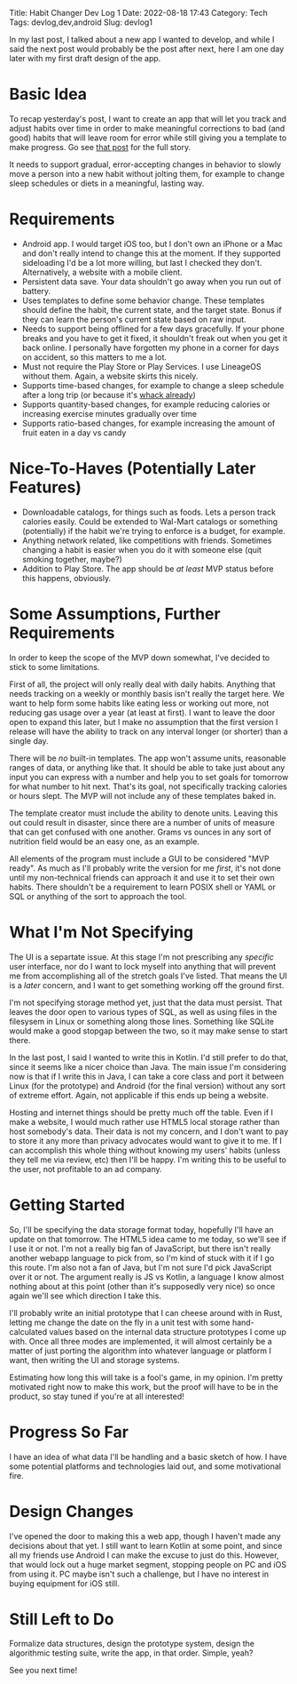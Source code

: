 Title: Habit Changer Dev Log 1
Date: 2022-08-18 17:43
Category: Tech
Tags: devlog,dev,android
Slug: devlog1

In my last post, I talked about a new app I wanted to develop, and while I said the next post would probably be the post after next, here I am one day later with my first draft design of the app.

# Basic Idea

To recap yesterday's post, I want to create an app that will let you track and adjust habits over time in order to make meaningful corrections to bad (and good) habits that will leave room for error while still giving you a template to make progress. Go see [that post]({filename}devlog0.md) for the full story.

It needs to support gradual, error-accepting changes in behavior to slowly move a person into a new habit without jolting them, for example to change sleep schedules or diets in a meaningful, lasting way.

# Requirements

* Android app. I would target iOS too, but I don't own an iPhone or a Mac and don't really intend to change this at the moment. If they supported sideloading I'd be a lot more willing, but last I checked they don't. Alternatively, a website with a mobile client.
* Persistent data save. Your data shouldn't go away when you run out of battery.
* Uses templates to define some behavior change. These templates should define the habit, the current state, and the target state. Bonus if they can learn the person's current state based on raw input.
* Needs to support being offlined for a few days gracefully. If your phone breaks and you have to get it fixed, it shouldn't freak out when you get it back online. I personally have forgotten my phone in a corner for days on accident, so this matters to me a lot.
* Must not require the Play Store or Play Services. I use LineageOS without them. Again, a website skirts this nicely.
* Supports time-based changes, for example to change a sleep schedule after a long trip (or because it's [whack already]({filename}devlog0.md))
* Supports quantity-based changes, for example reducing calories or increasing exercise minutes gradually over time
* Supports ratio-based changes, for example increasing the amount of fruit eaten in a day vs candy

# Nice-To-Haves (Potentially Later Features)

* Downloadable catalogs, for things such as foods. Lets a person track calories easily. Could be extended to Wal-Mart catalogs or something (potentially) if the habit we're trying to enforce is a budget, for example.
* Anything network related, like competitions with friends. Sometimes changing a habit is easier when you do it with someone else (quit smoking together, maybe?)
* Addition to Play Store. The app should be _at least_ MVP status before this happens, obviously.

# Some Assumptions, Further Requirements

In order to keep the scope of the MVP down somewhat, I've decided to stick to some limitations.

First of all, the project will only really deal with daily habits. Anything that needs tracking on a weekly or monthly basis isn't really the target here. We want to help form some habits like eating less or working out more, not reducing gas usage over a year (at least at first). I want to leave the door open to expand this later, but I make no assumption that the first version I release will have the ability to track on any interval longer (or shorter) than a single day.

There will be _no_ built-in templates. The app won't assume units, reasonable ranges of data, or anything like that. It should be able to take just about any input you can express with a number and help you to set goals for tomorrow for what number to hit next. That's its goal, not specifically tracking calories or hours slept. The MVP will not include any of these templates baked in.

The template creator must include the ability to denote units. Leaving this out could result in disaster, since there are a number of units of measure that can get confused with one another. Grams vs ounces in any sort of nutrition field would be an easy one, as an example.

All elements of the program must include a GUI to be considered "MVP ready". As much as I'll probably write the version for me _first_, it's not done until my non-technical friends can approach it and use it to set their own habits. There shouldn't be a requirement to learn POSIX shell or YAML or SQL or anything of the sort to approach the tool.

# What I'm Not Specifying

The UI is a separtate issue. At this stage I'm not prescribing any _specific_ user interface, nor do I want to lock myself into anything that will prevent me from accomplishing all of the stretch goals I've listed. That means the UI is a _later_ concern, and I want to get something working off the ground first.

I'm not specifying storage method yet, just that the data must persist. That leaves the door open to various types of SQL, as well as using files in the filesysem in Linux or something along those lines. Something like SQLite would make a good stopgap between the two, so it may make sense to start there.

In the last post, I said I wanted to write this in Kotlin. I'd still prefer to do that, since it seems like a nicer choice than Java. The main issue I'm considering now is that if I write this in Java, I can take a core class and port it between Linux (for the prototype) and Android (for the final version) without any sort of extreme effort. Again, not applicable if this ends up being a website.

Hosting and internet things should be pretty much off the table. Even if I make a website, I would much rather use HTML5 local storage rather than host somebody's data. Their data is not my concern, and I don't want to pay to store it any more than privacy advocates would want to give it to me. If I can accomplish this whole thing without knowing my users' habits (unless they tell me via review, etc) then I'll be happy. I'm writing this to be useful to the user, not profitable to an ad company.

# Getting Started

So, I'll be specifying the data storage format today, hopefully I'll have an update on that tomorrow. The HTML5 idea came to me today, so we'll see if I use it or not. I'm not a really big fan of JavaScript, but there isn't really another webapp language to pick from, so I'm kind of stuck with it if I go this route. I'm also not a fan of Java, but I'm not sure I'd pick JavaScript over it or not. The argument really is JS vs Kotlin, a language I know almost nothing about at this point (other than it's supposedly very nice) so once again we'll see which direction I take this.

I'll probably write an initial prototype that I can cheese around with in Rust, letting me change the date on the fly in a unit test with some hand-calculated values based on the internal data structure prototypes I come up with. Once all three modes are implemented, it will almost certainly be a matter of just porting the algorithm into whatever language or platform I want, then writing the UI and storage systems.

Estimating how long this will take is a fool's game, in my opinion. I'm pretty motivated right now to make this work, but the proof will have to be in the product, so stay tuned if you're at all interested!

# Progress So Far

I have an idea of what data I'll be handling and a basic sketch of how. I have some potential platforms and technologies laid out, and some motivational fire.

# Design Changes

I've opened the door to making this a web app, though I haven't made any decisions about that yet. I still want to learn Kotlin at some point, and since all my friends use Android I can make the excuse to just do this. However, that would lock out a huge market segment, stopping people on PC and iOS from using it. PC maybe isn't such a challenge, but I have no interest in buying equipment for iOS still.

# Still Left to Do

Formalize data structures, design the prototype system, design the algorithmic testing suite, write the app, in that order. Simple, yeah?

See you next time!

